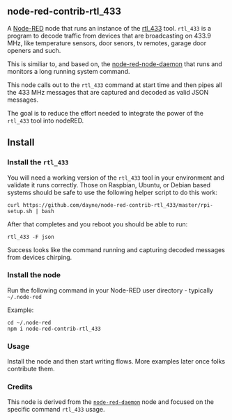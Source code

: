 ## node-red-contrib-rtl\_433 

A [Node-RED](https://nodered.org/) node that runs an instance of the
[rtl\_433](https://github.com/merbanan/rtl_433) tool.  `rtl_433` is a program to
decode traffic from devices that are broadcasting on 433.9 MHz, like temperature
sensors, door senors, tv remotes, garage door openers and such.

This is similiar to, and based on, the
[node-red-node-daemon](https://github.com/node-red/node-red-nodes/tree/master/utility/daemon)
that runs and monitors a long running system command.

This node calls out to the `rtl_433` command at start time and then pipes all
the 433 MHz messages that are captured and decoded as valid JSON messages.

The goal is to reduce the effort needed to integrate the power of the `rtl_433` tool into
nodeRED. 

## Install

###  Install the `rtl_433`

You will need a working version of the `rtl_433` tool in your environment and validate it runs correctly.  Those on Raspbian, Ubuntu, or Debian based systems should be safe to use the following helper script to do this work:

```
curl https://github.com/dayne/node-red-contrib-rtl_433/master/rpi-setup.sh | bash
```

After that completes and you reboot you should be able to run:
```
rtl_433 -F json
```

Success looks like the command running and capturing decoded messages from devices chirping.

### Install the node

Run the following command in your Node-RED user directory - typically
`~/.node-red`

Example:
```
cd ~/.node-red
npm i node-red-contrib-rtl_433
```

### Usage

Install the node and then start writing flows. More examples later once folks contribute them.

### Credits

This node is derived from the [`node-red-daemon`](https://github.com/node-red/node-red-nodes/blob/master/utility/daemon/daemon.js) node and focused on the specific command `rtl_433` usage.
